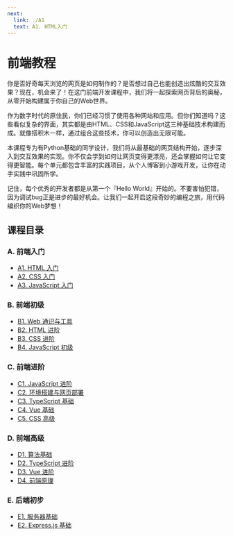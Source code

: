```yaml
---
next:
  link: ./A1
  text: A1. HTML入门
---
```


# 前端教程

你是否好奇每天浏览的网页是如何制作的？是否想过自己也能创造出炫酷的交互效果？现在，机会来了！在这门前端开发课程中，我们将一起探索网页背后的奥秘，从零开始构建属于你自己的Web世界。

作为数字时代的原住民，你们已经习惯了使用各种网站和应用。但你们知道吗？这些看似复杂的界面，其实都是由HTML、CSS和JavaScript这三种基础技术构建而成。就像搭积木一样，通过组合这些技术，你可以创造出无限可能。

本课程专为有Python基础的同学设计，我们将从最基础的网页结构开始，逐步深入到交互效果的实现。你不仅会学到如何让网页变得更漂亮，还会掌握如何让它变得更智能。每个单元都包含丰富的实践项目，从个人博客到小游戏开发，让你在动手实践中巩固所学。

记住，每个优秀的开发者都是从第一个『Hello World』开始的。不要害怕犯错，因为调试bug正是进步的最好机会。让我们一起开启这段奇妙的编程之旅，用代码编织你的Web梦想！

## 课程目录

### A. 前端入门

- [A1. HTML 入门](./A1/index.md)
- [A2. CSS 入门](./A2/index.md)
- [A3. JavaScript 入门](./A3/index.md)

### B. 前端初级

- [B1. Web 通识与工具](./B1/index.md)
- [B2. HTML 进阶](./B2/index.md)
- [B3. CSS 进阶](./B3/index.md)
- [B4. JavaScript 初级](./B4/index.md)

### C. 前端进阶

- [C1. JavaScript 进阶](./C1/index.md)
- [C2. 环境搭建与网页部署](./C2/index.md)
- [C3. TypeScript 基础](./C3/index.md)
- [C4. Vue 基础](./C4/index.md)
- [C5. CSS 高级](./C5/index.md)

### D. 前端高级

- [D1. 算法基础](./D1/index.md)
- [D2. TypeScript 进阶](./D2/index.md)
- [D3. Vue 进阶](./D3/index.md)
- [D4. 前端原理](./D4/index.md)

### E. 后端初步

- [E1. 服务器基础](./E1/index.md)
- [E2. Express.js 基础](./E2/index.md)
